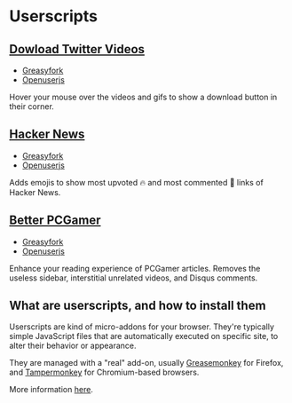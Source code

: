 # Userscripts

## [Dowload Twitter Videos](dist/download-twitter-videos.user.js)

- [Greasyfork](https://greasyfork.org/en/scripts/382640-twitter-video-download)
- [Openuserjs](https://openuserjs.org/scripts/scambier/Dowload_Twitter_Videos)

Hover your mouse over the videos and gifs to show a download button in their corner.

## [Hacker News](dist/hackernews.user.js)

- [Greasyfork](https://greasyfork.org/en/scripts/394246-hacker-news-most-upvoted-most-commented-links)
- [Openuserjs](https://openuserjs.org/scripts/scambier/Hacker_News_-_Most_upvoted_most_commented_links)

Adds emojis to show most upvoted 🔥 and most commented 👄 links of Hacker News.

## [Better PCGamer](dist/better-pcgamer.user.js)

- [Greasyfork](https://greasyfork.org/en/scripts/382959-better-pcgamer)
- [Openuserjs](https://openuserjs.org/scripts/scambier/Better_PCGamer)

Enhance your reading experience of PCGamer articles. Removes the useless sidebar, interstitial unrelated videos, and Disqus comments.

## What are userscripts, and how to install them

Userscripts are kind of micro-addons for your browser. They're typically simple JavaScript files that are automatically executed on specific site, to alter their behavior or appearance.

They are managed with a "real" add-on, usually [Greasemonkey](https://addons.mozilla.org/en-US/firefox/addon/greasemonkey/) for Firefox, and [Tampermonkey](https://chrome.google.com/webstore/detail/tampermonkey/dhdgffkkebhmkfjojejmpbldmpobfkfo) for Chromium-based browsers.

More information [here](https://openuserjs.org/about/Userscript-Beginners-HOWTO).
